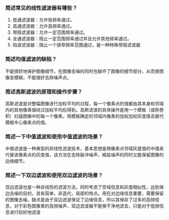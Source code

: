 ### 简述常见的线性滤波器有哪些？

1. 低通滤波器：允许低频率通过。
2. 高通滤波器：允许高频率通过。
3. 带阻滤波器：允许一定范围频率通过。
4. 全通滤波器：阻止一定范围频率通过并且允许其他频率通过。
5. 陷波滤波器：阻止一个狭窄频率范围通过，是一种特殊带阻滤波器





### 简述均值滤波的缺陷？

不能很好地保护图像细节，在图像去噪的同时也破坏了图像的细节部分，从而使图像变模糊，不能很好去除噪声点。





### 简述高斯滤波的原理和操作步骤？

高斯滤波是对整幅图像进行加权平均的过程，每一个像素点的值都由其本身和邻域内的其他像素值经过加权平均后得到。高斯滤波的具体操作是用一个模板（或称卷积）扫描图像中的每一个像素，用模板确定的邻域内像素的加权加权灰度值去替代模板中心像素点的值。





### 简述一下中值滤波和使用中值滤波的场景？

中值滤波是一种典型的非线性滤波技术，基本思想是用像素点邻域灰度值的中值来代替该像素点的灰度值，该方法在去除脉冲噪声，椒盐噪声的同时又能保留图像的边缘细节。



### 简述一下双边滤波和使用双边滤波的场景？

双边滤波也是一种非线性的滤波方法，同时考虑了空域信息和灰度相似性，达到保边去噪的目的，具有简单，非迭代，局部的特点。用在对边缘信息重要，需要保留的图像去噪。缺点是由于双边滤波保证了边缘信息，所以其保存了过多的高频信息，对于彩色图像里的高频噪声，双边滤波器不能够干净地滤去，只能对于低频信息进行较好地滤波



### 